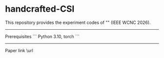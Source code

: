 # handcrafted-CSI

This repository provides the experiment codes of "" (IEEE WCNC 2026).
<hr/>
Prerequisites
```
Python 3.10, torch
```
<hr/>
Paper link \url
